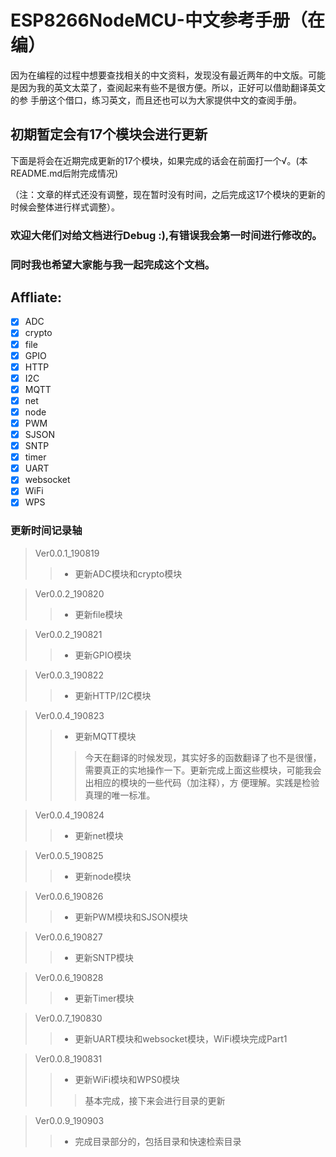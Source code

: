 # ESP8266NodeMCU-中文参考手册（在编）

因为在编程的过程中想要查找相关的中文资料，发现没有最近两年的中文版。可能是因为我的英文太菜了，查阅起来有些不是很方便。所以，正好可以借助翻译英文的参
手册这个借口，练习英文，而且还也可以为大家提供中文的查阅手册。

## 初期暂定会有17个模块会进行更新

下面是将会在近期完成更新的17个模块，如果完成的话会在前面打一个√。(本README.md后附完成情况)

（注：文章的样式还没有调整，现在暂时没有时间，之后完成这17个模块的更新的时候会整体进行样式调整）。

### 欢迎大佬们对给文档进行Debug :),有错误我会第一时间进行修改的。
### 同时我也希望大家能与我一起完成这个文档。

## Affliate:
 - [x] ADC          
 - [x] crypto           
 - [x] file 
 - [x] GPIO  
 - [x] HTTP 
 - [x] I2C   
 - [x] MQTT
 - [x] net 
 - [x] node   
 - [x] PWM  
 - [x] SJSON 
 - [x] SNTP 
 - [x] timer 
 - [x] UART
 - [x] websocket 
 - [x] WiFi  
 - [x] WPS

### 更新时间记录轴
> Ver0.0.1_190819
>>* 更新ADC模块和crypto模块

> Ver0.0.2_190820
>>* 更新file模块

>Ver0.0.2_190821
>>* 更新GPIO模块

>Ver0.0.3_190822
>>* 更新HTTP/I2C模块

>Ver0.0.4_190823
>>* 更新MQTT模块
>>> 今天在翻译的时候发现，其实好多的函数翻译了也不是很懂，需要真正的实地操作一下。更新完成上面这些模块，可能我会出相应的模块的一些代码（加注释），方
>>> 便理解。实践是检验真理的唯一标准。

>Ver0.0.4_190824
>>* 更新net模块

>Ver0.0.5_190825
>>* 更新node模块

>Ver0.0.6_190826
>>* 更新PWM模块和SJSON模块

>Ver0.0.6_190827
>>* 更新SNTP模块

>Ver0.0.6_190828
>>* 更新Timer模块

>Ver0.0.7_190830
>>* 更新UART模块和websocket模块，WiFi模块完成Part1

>Ver0.0.8_190831
>>* 更新WiFi模块和WPS0模块
>>> 基本完成，接下来会进行目录的更新

>Ver0.0.9_190903
>>* 完成目录部分的，包括目录和快速检索目录
